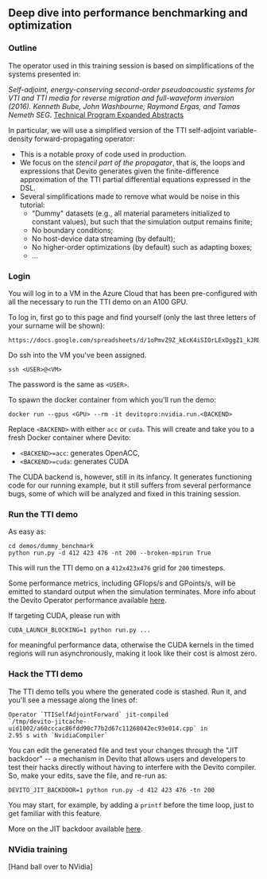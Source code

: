 ## Deep dive into performance benchmarking and optimization

### Outline

The operator used in this training session is based on simplifications of the
systems presented in:

_Self-adjoint, energy-conserving second-order pseudoacoustic systems for VTI
and TTI media for reverse migration and full-waveform inversion (2016). Kenneth
Bube, John Washbourne, Raymond Ergas, and Tamas Nemeth SEG_. [Technical Program
Expanded Abstracts](https://library.seg.org/doi/10.1190/segam2016-13878451.1)

In particular, we will use a simplified version of the TTI self-adjoint
variable-density forward-propagating operator:

* This is a notable proxy of code used in production.
* We focus on the *stencil part of the propagator*, that is, the loops and
  expressions that Devito generates given the finite-difference approximation
  of the TTI partial differential equations expressed in the DSL. 
* Several simplifications made to remove what would be noise in this tutorial:
  * "Dummy" datasets (e.g., all material parameters initialized to constant
    values), but such that the simulation output remains finite;
  * No boundary conditions;
  * No host-device data streaming (by default);
  * No higher-order optimizations (by default) such as adapting boxes;
  * ...


### Login

You will log in to a VM in the Azure Cloud that has been pre-configured with all
the necessary to run the TTI demo on an A100 GPU.

To log in, first go to this page and find yourself (only the last three letters of
your surname will be shown):

```
https://docs.google.com/spreadsheets/d/1oPmvZ9Z_kEcK4iSIOrLExDggZ1_kJRDU3Oz8NObWvjY/edit#gid=0
```

Do ssh into the VM you've been assigned.

```
ssh <USER>@<VM>
```

The password is the same as `<USER>`.

To spawn the docker container from which you'll run the demo:

```
docker run --gpus <GPU> --rm -it devitopro:nvidia.run.<BACKEND>
```

Replace `<BACKEND>` with either `acc` or `cuda`. This will create and take you
to a fresh Docker container where Devito:

* `<BACKEND>=acc`: generates OpenACC,
* `<BACKEND>=cuda`: generates CUDA

The CUDA backend is, however, still in its infancy. It generates functioning
code for our running example, but it still suffers from several performance
bugs, some of which will be analyzed and fixed in this training session.


### Run the TTI demo

As easy as:

```
cd demos/dummy_benchmark
python run.py -d 412 423 476 -nt 200 --broken-mpirun True
```

This will run the TTI demo on a `412x423x476` grid for `200` timesteps.

Some performance metrics, including GFlops/s and GPoints/s, will be emitted to
standard output when the simulation terminates. More info about the Devito
Operator performance available
[here](https://github.com/devitocodes/devito/wiki/FAQ#is-there-a-way-to-get-the-performance-of-an-operator).

If targeting CUDA, please run with

```
CUDA_LAUNCH_BLOCKING=1 python run.py ...
```

for meaningful performance data, otherwise the CUDA kernels in the timed
regions will run asynchronously, making it look like their cost is almost zero.


### Hack the TTI demo

The TTI demo tells you where the generated code is stashed. Run it, and you'll
see a message along the lines of:

```
Operator `TTISelfAdjointForward` jit-compiled
`/tmp/devito-jitcache-uid1002/a60cccac86fdd90c77b2d67c11268042ec93e014.cpp` in
2.95 s with `NvidiaCompiler`
```

You can edit the generated file and test your changes through the "JIT
backdoor" -- a mechanism in Devito that allows users and developers to test
their hacks directly without having to interfere with the Devito compiler.
So, make your edits, save the file, and re-run as:

```
DEVITO_JIT_BACKDOOR=1 python run.py -d 412 423 476 -tn 200
```

You may start, for example, by adding a `printf` before the time loop, just
to get familiar with this feature.

More on the JIT backdoor available
[here](https://github.com/devitocodes/devito/wiki/FAQ#can-i-manually-modify-the-c-code-generated-by-devito-and-test-these-modifications).


### NVidia training

[Hand ball over to NVidia]

